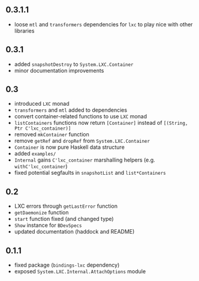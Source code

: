 0.3.1.1
---
* loose `mtl` and `transformers` dependencies for `lxc` to play nice with other libraries

0.3.1
---
* added `snapshotDestroy` to `System.LXC.Container`
* minor documentation improvements

0.3
---
* introduced `LXC` monad
* `transformers` and `mtl` added to dependencies
* convert container-related functions to use `LXC` monad
* `listContainers` functions now return `[Container]` instead of `[(String, Ptr C'lxc_container)]`
* removed `mkContainer` function
* remove `getRef` and `dropRef` from `System.LXC.Container`
* `Container` is now pure Haskell data structure
* added `examples/`
* `Internal` gains `C'lxc_container` marshalling helpers (e.g. `withC'lxc_container`)
* fixed potential segfaults in `snapshotList` and `list*Containers`

0.2
---
* LXC errors through `getLastError` function
* `getDaemonize` function
* `start` function fixed (and changed type)
* `Show` instance for `BDevSpecs`
* updated documentation (haddock and README)

0.1.1
---
* fixed package (`bindings-lxc` dependency)
* exposed `System.LXC.Internal.AttachOptions` module
